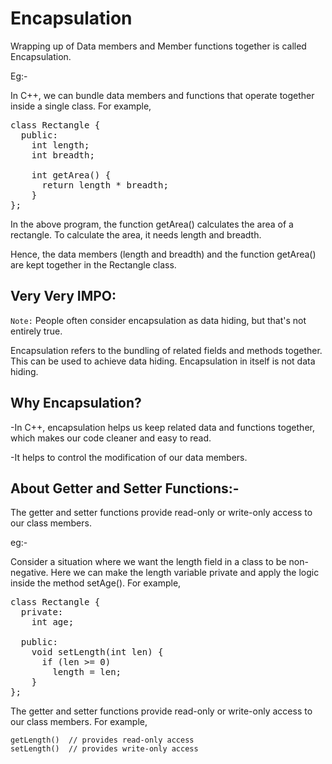 # Encapsulation

Wrapping up of Data members and Member functions together is called Encapsulation.

Eg:-

In C++, we can bundle data members and functions that operate together inside a single class. For example,

<pre>
class Rectangle {
  public:
    int length;
    int breadth;

    int getArea() {
      return length * breadth;
    }
};
</pre>
In the above program, the function getArea() calculates the area of a rectangle. To calculate the area, it needs length and breadth.

Hence, the data members (length and breadth) and the function getArea() are kept together in the Rectangle class.

## **Very Very IMPO:**

```Note:``` People often consider encapsulation as data hiding, but that's not entirely true.

Encapsulation refers to the bundling of related fields and methods together. This can be used to achieve data hiding. Encapsulation in itself is not data hiding.


## Why Encapsulation?

-In C++, encapsulation helps us keep related data and functions together, which makes our code cleaner and easy to read.

-It helps to control the modification of our data members.


## About Getter and Setter Functions:-

The getter and setter functions provide read-only or write-only access to our class members.

eg:-

Consider a situation where we want the length field in a class to be non-negative. Here we can make the length variable private and apply the logic inside the method setAge(). For example,

<pre>
class Rectangle {
  private:
    int age;

  public:
    void setLength(int len) {
      if (len >= 0)
        length = len;
    }
};
</pre>

The getter and setter functions provide read-only or write-only access to our class members. For example,

```
getLength()  // provides read-only access
setLength()  // provides write-only access
```

